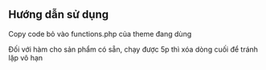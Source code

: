 <h2>Hướng dẫn sử dụng</h2>
<p>Copy code bỏ vào functions.php của theme đang dùng</p>
<p>Đối với hàm cho sản phẩm có sẵn, chạy được 5p thì xóa dòng cuối để tránh lặp vô hạn</p>
